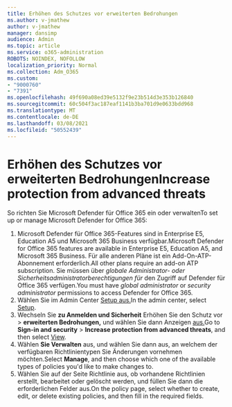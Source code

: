 ```yaml
---
title: Erhöhen des Schutzes vor erweiterten Bedrohungen
ms.author: v-jmathew
author: v-jmathew
manager: dansimp
audience: Admin
ms.topic: article
ms.service: o365-administration
ROBOTS: NOINDEX, NOFOLLOW
localization_priority: Normal
ms.collection: Adm_O365
ms.custom:
- "9000760"
- "7391"
ms.openlocfilehash: 49f690a08ed39e5132f9e23b514d3e353b126840
ms.sourcegitcommit: 60c504f3ac187eaf1141b3ba701d9e0633bdd968
ms.translationtype: MT
ms.contentlocale: de-DE
ms.lasthandoff: 03/08/2021
ms.locfileid: "50552439"
---
```

# <a name="increase-protection-from-advanced-threats"></a><span data-ttu-id="af4ec-102">Erhöhen des Schutzes vor erweiterten Bedrohungen</span><span class="sxs-lookup"><span data-stu-id="af4ec-102">Increase protection from advanced threats</span></span>

<span data-ttu-id="af4ec-103">So richten Sie Microsoft Defender für Office 365 ein oder verwalten</span><span class="sxs-lookup"><span data-stu-id="af4ec-103">To set up or manage Microsoft Defender for Office 365:</span></span>

1. <span data-ttu-id="af4ec-104">Microsoft Defender für Office 365-Features sind in Enterprise E5, Education A5 und Microsoft 365 Business verfügbar.</span><span class="sxs-lookup"><span data-stu-id="af4ec-104">Microsoft Defender for Office 365 features are available in Enterprise E5, Education A5, and Microsoft 365 Business.</span></span> <span data-ttu-id="af4ec-105">Für alle anderen Pläne ist ein Add-On-ATP-Abonnement erforderlich.</span><span class="sxs-lookup"><span data-stu-id="af4ec-105">All other plans require an add-on ATP subscription.</span></span> <span data-ttu-id="af4ec-106">Sie müssen über *globale Administrator- oder* *Sicherheitsadministratorberechtigungen für* den Zugriff auf Defender für Office 365 verfügen.</span><span class="sxs-lookup"><span data-stu-id="af4ec-106">You must have *global administrator* or *security administrator* permissions to access Defender for Office 365.</span></span>
2. <span data-ttu-id="af4ec-107">Wählen Sie im Admin Center [Setup aus.](https://go.microsoft.com/fwlink/p/?linkid=2075721)</span><span class="sxs-lookup"><span data-stu-id="af4ec-107">In the admin center, select [Setup](https://go.microsoft.com/fwlink/p/?linkid=2075721).</span></span>
3. <span data-ttu-id="af4ec-108">Wechseln Sie **zu Anmelden und Sicherheit** Erhöhen Sie den Schutz vor  >  **erweiterten Bedrohungen,** und wählen Sie dann Anzeigen [aus.](https://go.microsoft.com/fwlink/?linkid=2109302)</span><span class="sxs-lookup"><span data-stu-id="af4ec-108">Go to **Sign-in and security** > **Increase protection from advanced threats**, and then select [View](https://go.microsoft.com/fwlink/?linkid=2109302).</span></span>
4. <span data-ttu-id="af4ec-109">Wählen **Sie Verwalten** aus, und wählen Sie dann aus, an welchem der verfügbaren Richtlinientypen Sie Änderungen vornehmen möchten.</span><span class="sxs-lookup"><span data-stu-id="af4ec-109">Select **Manage**, and then choose which one of the available types of policies you'd like to make changes to.</span></span>
5. <span data-ttu-id="af4ec-110">Wählen Sie auf der Seite Richtlinie aus, ob vorhandene Richtlinien erstellt, bearbeitet oder gelöscht werden, und füllen Sie dann die erforderlichen Felder aus.</span><span class="sxs-lookup"><span data-stu-id="af4ec-110">On the policy page, select whether to create, edit, or delete existing policies, and then fill in the required fields.</span></span>

